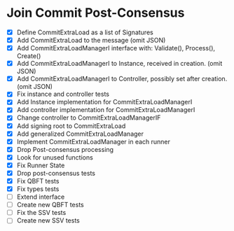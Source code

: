# Join Commit Post-Consensus
- [x] Define CommitExtraLoad as a list of Signatures
- [x] Add CommitExtraLoad to the message (omit JSON)
- [x] Add CommitExtraLoadManagerI interface with: Validate(), Process(), Create()
- [x] Add CommitExtraLoadManagerI to Instance, received in creation. (omit JSON)
- [x] Add CommitExtraLoadManagerI to Controller, possibly set after creation. (omit JSON)
- [x] Fix instance and controller tests
- [x] Add Instance implementation for CommitExtraLoadManagerI
- [x] Add controller implementation for CommitExtraLoadManagerI
- [x] Change controller to CommitExtraLoadManagerIF
- [x] Add signing root to CommitExtraLoad
- [x] Add generalized CommitExtraLoadManager
- [x] Implement CommitExtraLoadManager in each runner
- [x] Drop Post-consensus processing
- [x] Look for unused functions
- [x] Fix Runner State
- [x] Drop post-consensus tests
- [x] Fix QBFT tests
- [x] Fix types tests
- [ ] Extend interface
- [ ] Create new QBFT tests
- [ ] Fix the SSV tests
- [ ] Create new SSV tests
